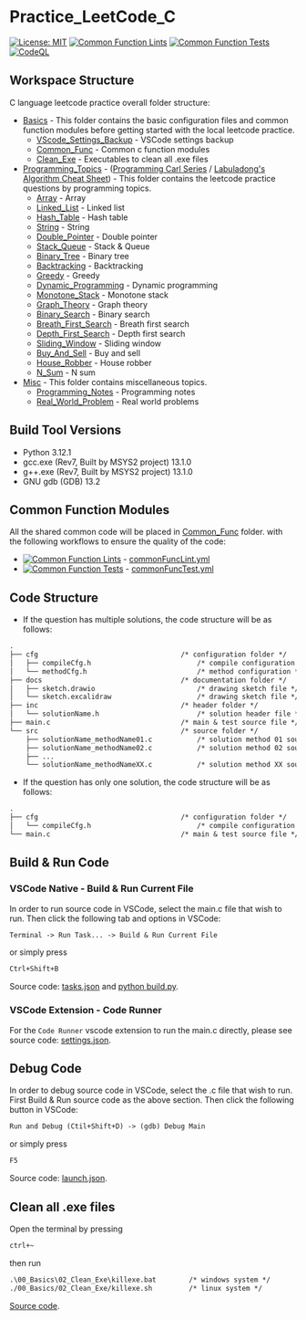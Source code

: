 # Practice_LeetCode_C

[![License: MIT](https://img.shields.io/badge/License-MIT-yellow.svg)](https://opensource.org/licenses/MIT)
[![Common Function Lints](https://github.com/ImChong/Practice_LeetCode_C/actions/workflows/commonFuncLint.yml/badge.svg)](https://github.com/ImChong/Practice_LeetCode_C/actions/workflows/commonFuncLint.yml)
[![Common Function Tests](https://github.com/ImChong/Practice_LeetCode_C/actions/workflows/commonFuncTest.yml/badge.svg)](https://github.com/ImChong/Practice_LeetCode_C/actions/workflows/commonFuncTest.yml)
[![CodeQL](https://github.com/ImChong/Practice_LeetCode_C/actions/workflows/github-code-scanning/codeql/badge.svg)](https://github.com/ImChong/Practice_LeetCode_C/actions/workflows/github-code-scanning/codeql)

## Workspace Structure

C language leetcode practice overall folder structure:

- [Basics](./00_Basics/) - This folder contains the basic configuration files and common function modules before getting started with the local leetcode practice.
  - [VScode_Settings_Backup](./00_Basics/00_VScode_Settings_Backup) - VSCode settings backup
  - [Common_Func](./00_Basics/01_Common_Func/) - Common c function modules
  - [Clean_Exe](./00_Basics/02_Clean_Exe/) - Executables to clean all .exe files
- [Programming_Topics](./01_Programming_Topics/) - ([Programming Carl Series](https://programmercarl.com/) / [Labuladong's Algorithm Cheat Sheet](https://labuladong.github.io/algo/home/)) - This folder contains the leetcode practice questions by programming topics.
  - [Array](./01_Programming_Topics/01_Array/) - Array
  - [Linked_List](./01_Programming_Topics/02_Linked_List/) - Linked list
  - [Hash_Table](./01_Programming_Topics/03_Hash_Table/) - Hash table
  - [String](./01_Programming_Topics/04_String/) - String
  - [Double_Pointer](./01_Programming_Topics/05_Double_Pointer/) - Double pointer
  - [Stack_Queue](./01_Programming_Topics/06_Stack_Queue/) - Stack & Queue
  - [Binary_Tree](./01_Programming_Topics/07_Binary_Tree/) - Binary tree
  - [Backtracking](./01_Programming_Topics/08_Backtracking/) - Backtracking
  - [Greedy](./01_Programming_Topics/09_Greedy/) - Greedy
  - [Dynamic_Programming](./01_Programming_Topics/10_Dynamic_Programming/) - Dynamic programming
  - [Monotone_Stack](./01_Programming_Topics/11_Monotone_Stack/) - Monotone stack
  - [Graph_Theory](./01_Programming_Topics/12_Graph_Theory/) - Graph theory
  - [Binary_Search](./01_Programming_Topics/13_Binary_Search/) - Binary search
  - [Breath_First_Search](./01_Programming_Topics/14_Breath_First_Search/) - Breath first search
  - [Depth_First_Search](./01_Programming_Topics/15_Depth_First_Search/) - Depth first search
  - [Sliding_Window](./01_Programming_Topics/16_Sliding_Window/) - Sliding window
  - [Buy_And_Sell](./01_Programming_Topics/17_Buy_And_Sell/) - Buy and sell
  - [House_Robber](./01_Programming_Topics/18_House_Robber/) - House robber
  - [N_Sum](./01_Programming_Topics/19_N_Sum/) - N sum
- [Misc](./02_Misc/) - This folder contains miscellaneous topics.
  - [Programming_Notes](./02_Misc/00_Programming_Notes/) - Programming notes
  - [Real_World_Problem](./02_Misc/01_Real_World_Problems/) - Real world problems

## Build Tool Versions

- Python 3.12.1
- gcc.exe (Rev7, Built by MSYS2 project) 13.1.0
- g++.exe (Rev7, Built by MSYS2 project) 13.1.0
- GNU gdb (GDB) 13.2

## Common Function Modules

All the shared common code will be placed in [Common_Func](00_Basics/01_Common_Func/) folder. with the following workflows to ensure the quality of the code:

- [![Common Function Lints](https://github.com/ImChong/Practice_LeetCode_C/actions/workflows/commonFuncLint.yml/badge.svg)](https://github.com/ImChong/Practice_LeetCode_C/actions/workflows/commonFuncLint.yml) - [commonFuncLint.yml](.github/workflows/commonFuncLint.yml)
- [![Common Function Tests](https://github.com/ImChong/Practice_LeetCode_C/actions/workflows/commonFuncTest.yml/badge.svg)](https://github.com/ImChong/Practice_LeetCode_C/actions/workflows/commonFuncTest.yml) - [commonFuncTest.yml](.github/workflows/commonFuncTest.yml)

## Code Structure

- If the question has multiple solutions, the code structure will be as follows:

```txt
.
├── cfg                                   /* configuration folder */
│   ├── compileCfg.h                          /* compile configuration */
│   └── methodCfg.h                           /* method configuration */
├── docs                                  /* documentation folder */
│   ├── sketch.drawio                         /* drawing sketch file */
│   └── sketch.excalidraw                     /* drawing sketch file */
├── inc                                   /* header folder */
│   └── solutionName.h                        /* solution header file */
├── main.c                                /* main & test source file */
└── src                                   /* source folder */
    ├── solutionName_methodName01.c           /* solution method 01 source file */
    ├── solutionName_methodName02.c           /* solution method 02 source file */
    ├── ...
    └── solutionName_methodNameXX.c           /* solution method XX source file */
```

- If the question has only one solution, the code structure will be as follows:

```txt
.
├── cfg                                   /* configuration folder */
│   └── compileCfg.h                          /* compile configuration */
└── main.c                                /* main & test source file */
```

## Build & Run Code

### VSCode Native - Build & Run Current File

In order to run source code in VSCode, select the main.c file that wish to run. Then click the following tab and options in VSCode:

```txt
Terminal -> Run Task... -> Build & Run Current File
```

or simply press

```txt
Ctrl+Shift+B
```

Source code: [tasks.json](.vscode/tasks.json) and [python build.py](.vscode/build.py).

### VSCode Extension - Code Runner

For the `Code Runner` vscode extension to run the main.c directly, please see source code: [settings.json](.vscode/settings.json).

## Debug Code

In order to debug source code in VSCode, select the .c file that wish to run.
First Build & Run source code as the above section.
Then click the following button in VSCode:

```txt
Run and Debug (Ctil+Shift+D) -> (gdb) Debug Main
```

or simply press

```txt
F5
```

Source code: [launch.json](.vscode/launch.json).

## Clean all .exe files

Open the terminal by pressing

```txt
ctrl+~
```

then run

```txt
.\00_Basics\02_Clean_Exe\killexe.bat        /* windows system */
./00_Basics/02_Clean_Exe/killexe.sh         /* linux system */
```

[Source code](./00_Basics/02_Clean_Exe/).
